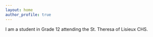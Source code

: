 ```yaml
---
layout: home
author_profile: true
---
```


I am a student in Grade 12 attending the St. Theresa of Lisieux CHS.